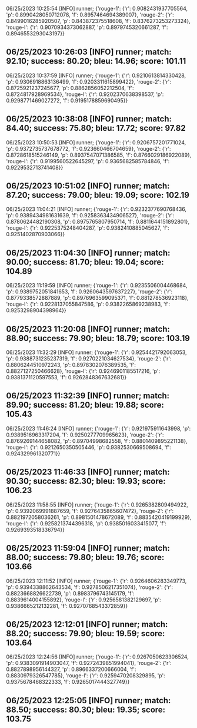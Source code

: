 06/25/2023 10:25:54  [INFO] runner; {'rouge-1': {'r': 0.9082431937705564, 'p': 0.8990428050712078, 'f': 0.8957464694389007}, 'rouge-2': {'r': 0.8499016285920507, 'p': 0.843872375518608, 'f': 0.8376273253273324}, 'rouge-l': {'r': 0.9070934373062887, 'p': 0.8979745320661287, 'f': 0.8946553293043197}}
## 06/25/2023 10:26:03  [INFO] runner; match: 92.10; success: 80.20; bleu: 14.96; score: 101.11

06/25/2023 10:37:59  [INFO] runner; {'rouge-1': {'r': 0.9210613814330428, 'p': 0.9306918863136499, 'f': 0.9203311615899422}, 'rouge-2': {'r': 0.8725921237245677, 'p': 0.8862856052212504, 'f': 0.8724817928969534}, 'rouge-l': {'r': 0.9202370638398537, 'p': 0.9298771469027272, 'f': 0.9195178859690495}}
## 06/25/2023 10:38:08  [INFO] runner; match: 84.40; success: 75.80; bleu: 17.72; score: 97.82

06/25/2023 10:50:53  [INFO] runner; {'rouge-1': {'r': 0.9206757201771024, 'p': 0.9372735737678772, 'f': 0.923660466704659}, 'rouge-2': {'r': 0.8728618515246149, 'p': 0.8937547071386585, 'f': 0.8766029186922089}, 'rouge-l': {'r': 0.9199560522645297, 'p': 0.9365682585784846, 'f': 0.9229532713741408}}
## 06/25/2023 10:51:02  [INFO] runner; match: 87.20; success: 79.00; bleu: 19.09; score: 102.19

06/25/2023 11:04:21  [INFO] runner; {'rouge-1': {'r': 0.9232377690768436, 'p': 0.9389434981631639, 'f': 0.9258363434906527}, 'rouge-2': {'r': 0.8780624482190308, 'p': 0.8975765807950714, 'f': 0.8811644151892801}, 'rouge-l': {'r': 0.9225375248404287, 'p': 0.9382410885045627, 'f': 0.9251402870903066}}
## 06/25/2023 11:04:30  [INFO] runner; match: 90.00; success: 81.70; bleu: 19.04; score: 104.89

06/25/2023 11:19:59  [INFO] runner; {'rouge-1': {'r': 0.9235506004468684, 'p': 0.9389752051841653, 'f': 0.9260643597637227}, 'rouge-2': {'r': 0.8779338572887889, 'p': 0.8976963599095371, 'f': 0.881278536923118}, 'rouge-l': {'r': 0.9228137055847586, 'p': 0.9382265869238983, 'f': 0.9253298904398964}}
## 06/25/2023 11:20:08  [INFO] runner; match: 88.90; success: 79.90; bleu: 18.79; score: 103.19

06/25/2023 11:32:29  [INFO] runner; {'rouge-1': {'r': 0.9254421792063053, 'p': 0.9388731235237319, 'f': 0.9270221034627534}, 'rouge-2': {'r': 0.8806244510972243, 'p': 0.8978302076389535, 'f': 0.8827127250466628}, 'rouge-l': {'r': 0.9246901185517216, 'p': 0.9381371120597553, 'f': 0.9262848367632681}}
## 06/25/2023 11:32:39  [INFO] runner; match: 89.90; success: 81.20; bleu: 19.88; score: 105.43

06/25/2023 11:46:24  [INFO] runner; {'rouge-1': {'r': 0.921975911643998, 'p': 0.9389516963317204, 'f': 0.9250277709965623}, 'rouge-2': {'r': 0.8769269144658082, 'p': 0.89704998682558, 'f': 0.8801409895221138}, 'rouge-l': {'r': 0.9212650350505446, 'p': 0.9382530669508694, 'f': 0.924329961320771}}
## 06/25/2023 11:46:33  [INFO] runner; match: 90.30; success: 82.30; bleu: 19.93; score: 106.23

06/25/2023 11:58:55  [INFO] runner; {'rouge-1': {'r': 0.9265382809494922, 'p': 0.9392069991887659, 'f': 0.9276435865607472}, 'rouge-2': {'r': 0.8821972058036261, 'p': 0.8981501478672089, 'f': 0.8835420419199929}, 'rouge-l': {'r': 0.9258213744396318, 'p': 0.9385016033415077, 'f': 0.9269393518336794}}
## 06/25/2023 11:59:04  [INFO] runner; match: 88.00; success: 79.80; bleu: 19.76; score: 103.66

06/25/2023 12:11:52  [INFO] runner; {'rouge-1': {'r': 0.9264606283349773, 'p': 0.9394338862643534, 'f': 0.9278506217351074}, 'rouge-2': {'r': 0.8823668826622739, 'p': 0.8983796743145179, 'f': 0.8839614004155892}, 'rouge-l': {'r': 0.9256581382129697, 'p': 0.9386665212132281, 'f': 0.9270768543372859}}
## 06/25/2023 12:12:01  [INFO] runner; match: 88.20; success: 79.90; bleu: 19.59; score: 103.64

06/25/2023 12:24:56  [INFO] runner; {'rouge-1': {'r': 0.9267050623306524, 'p': 0.9383091914903047, 'f': 0.9272439851994041}, 'rouge-2': {'r': 0.8827898956144327, 'p': 0.8966337200666004, 'f': 0.8830979326547785}, 'rouge-l': {'r': 0.9259470208329895, 'p': 0.9375678468322333, 'f': 0.9265017444327749}}

## 06/25/2023 12:25:05  [INFO] runner; match: 88.50; success: 80.30; bleu: 19.35; score: 103.75